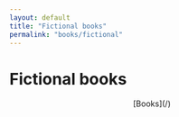 ```yaml
---
layout: default
title: "Fictional books"
permalink: "books/fictional"
---
```


# Fictional books



<div style="text-align: center;" markdown="1"> [Books](/) 
</div>  